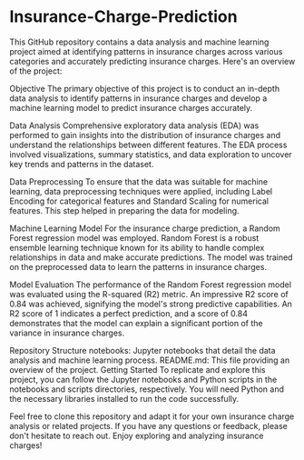 # Insurance-Charge-Prediction
This GitHub repository contains a data analysis and machine learning project aimed at identifying patterns in insurance charges across various categories and accurately predicting insurance charges. Here's an overview of the project:

Objective
The primary objective of this project is to conduct an in-depth data analysis to identify patterns in insurance charges and develop a machine learning model to predict insurance charges accurately.

Data Analysis
Comprehensive exploratory data analysis (EDA) was performed to gain insights into the distribution of insurance charges and understand the relationships between different features. The EDA process involved visualizations, summary statistics, and data exploration to uncover key trends and patterns in the dataset.

Data Preprocessing
To ensure that the data was suitable for machine learning, data preprocessing techniques were applied, including Label Encoding for categorical features and Standard Scaling for numerical features. This step helped in preparing the data for modeling.

Machine Learning Model
For the insurance charge prediction, a Random Forest regression model was employed. Random Forest is a robust ensemble learning technique known for its ability to handle complex relationships in data and make accurate predictions. The model was trained on the preprocessed data to learn the patterns in insurance charges.

Model Evaluation
The performance of the Random Forest regression model was evaluated using the R-squared (R2) metric. An impressive R2 score of 0.84 was achieved, signifying the model's strong predictive capabilities. An R2 score of 1 indicates a perfect prediction, and a score of 0.84 demonstrates that the model can explain a significant portion of the variance in insurance charges.

Repository Structure
notebooks: Jupyter notebooks that detail the data analysis and machine learning process.
README.md: This file providing an overview of the project.
Getting Started
To replicate and explore this project, you can follow the Jupyter notebooks and Python scripts in the notebooks and scripts directories, respectively. You will need Python and the necessary libraries installed to run the code successfully.

Feel free to clone this repository and adapt it for your own insurance charge analysis or related projects. If you have any questions or feedback, please don't hesitate to reach out. Enjoy exploring and analyzing insurance charges!




